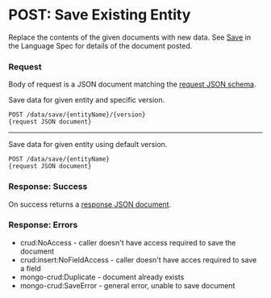 # POST: Save Existing Entity
Replace the contents of the given documents with new data.  See [Save](../language_specification/data.html#save) in the Language Spec for details of the document posted.

### Request
Body of request is a JSON document matching the [request JSON schema](https://raw.githubusercontent.com/lightblue-platform/lightblue-core/master/crud/src/main/resources/json-schema/saveRequest.json).

Save data for given entity and specific version.
```
POST /data/save/{entityName}/{version}
{request JSON document}
```
---

Save data for given entity using default version.
```
POST /data/save/{entityName}
{request JSON document}
```

### Response: Success
On success returns a [response JSON document](https://raw.githubusercontent.com/lightblue-platform/lightblue-core/master/crud/src/main/resources/json-schema/response.json).

### Response: Errors
* crud:NoAccess - caller doesn't have access required to save the document
* crud:insert:NoFieldAccess - caller doesn't have acces required to save a field
* mongo-crud:Duplicate - document already exists
* mongo-crud:SaveError - general error, unable to save document
